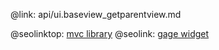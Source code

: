 @link: api/ui.baseview_getparentview.md

@seolinktop: [mvc library](https://webix.com)
@seolink: [gage widget](https://webix.com/widget/gage/)